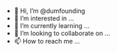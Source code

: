- 👋 Hi, I’m @dumfounding
- 👀 I’m interested in ...
- 🌱 I’m currently learning ...
- 💞️ I’m looking to collaborate on ...
- 📫 How to reach me ...

<!---
dumfounding/dumfounding is a ✨ special ✨ repository because its `README.md` (this file) appears on your GitHub profile.
You can click the Preview link to take a look at your changes.
--->
